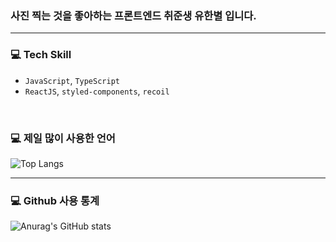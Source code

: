 ### 사진 찍는 것을 좋아하는 프론트엔드 취준생 유한별 입니다.
---
### 💻 Tech Skill
*  `JavaScript`, `TypeScript`
*  `ReactJS`, `styled-components`, `recoil`

<br>

### 💻 제일 많이 사용한 언어
![Top Langs](https://github-readme-stats.vercel.app/api/top-langs/?username=Rayched&layout=compact)

---

### 💻 Github 사용 통계
![Anurag's GitHub stats](https://github-readme-stats.vercel.app/api?username=Rayched&show_icons=true&theme=dark)

